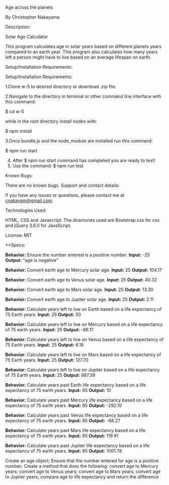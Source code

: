 Age across the planets

By Christopher Nakayama

Description:

Solar Age Calculator

This program calculates age in solar years based on different planets years compared to an earth year. This program also calculates how many years left a person might have to live based on an average lifespan on earth.


Setup/Installation Requirements:


Setup/Installation Requirements:

1.Clone w-5 to desired directory or download .zip file.

2.Navigate to the directory in terminal or other command line interface with this command:

$ cd w-5

while in the root directory install nodes with:

$ npm install

3.Once bundle.js and the node_module are installed run this command:

$ npm run start

4. After $ npm run start command has completed you are ready to test! 
5. Use the command: $ npm run test 





Known Bugs:

There are no known bugs. Support and contact details:

If you have any issues or questions, please contact me at cnakayam@gmail.com.

Technologies Used:

HTML, CSS and Javascript. The diractories used are Bootstrap.css for css and jQuery 3.6.0 for JavaScript.

License: MIT

**Specs:

**Behavior:** Ensure the number entered is a positive number.
**Input:** -25
**Output:** "age is negative"

**Behavior:** Convert earth age to Mercury solar age.
**Input:** 25
**Output:** 104.17

**Behavior:** Convert earth age to Venus solar age.
**Input:** 25
**Output:** 40.32

**Behavior:** Convert earth age to Mars solar age.
**Input:** 25
**Output:** 13.30

**Behavior:** Convert earth age to Jupiter solar age.
**Input:** 25
**Output:** 2.11

**Behavior:** Calculate years left to live on Earth based on a life expectancy of 75 Earth years.
**Input:** 25
**Output:** 50

**Behavior:** Calculate years left to live on Mercury based on a life expectancy of 75 earth years.
**Input:** 25
**Output:** -86.17

**Behavior:** Calculate years left to live on Venus based on a life expectancy of 75 Earth years.
**Input:** 25
**Output:** 6.18

**Behavior:** Calculate years left to live on Mars based on a life expectancy of 75 Earth years.
**Input:** 25
**Output:** 127.70

**Behavior:** Calculate years left to live on Jupiter based on a life expectancy of 75 Earth years.
**Input:** 25
**Output:** 887.39

**Behavior:** Calculate years past Earth life expectancy based on a life expectancy of 75 earth years.
**Input:** 85
**Output:** 10

**Behavior:** Calculate years past Mercury life expectancy based on a life expectancy of 75 earth years.
**Input:** 85
**Output:** -292.10

**Behavior:** Calculate years past Venus life expectancy based on a life expectancy of 75 earth years.
**Input:** 85
**Output:** -68.27

**Behavior:** Calculate years past Mars life expectancy based on a life expectancy of 75 earth years.
**Input:** 85
**Output:** 119.91

**Behavior:** Calculate years past Jupiter life expectancy based on a life expectancy of 75 earth years.
**Input:** 85
**Output:** 1001.78

Create an age object;
Ensure that the number entered for age is a positive number;
Create a method that does the following:
  convert age to Mercury years;
  convert age to Venus years;
  convert age to Mars years;
  convert age to Jupiter years;
  compare age to life expectancy and return the difference
